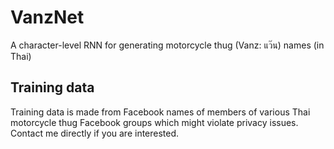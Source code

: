 # VanzNet
A character-level RNN for generating motorcycle thug (Vanz: แว๊น) names (in Thai)

## Training data
Training data is made from Facebook names of members of various Thai motorcycle thug Facebook groups which might violate privacy issues.
Contact me directly if you are interested.